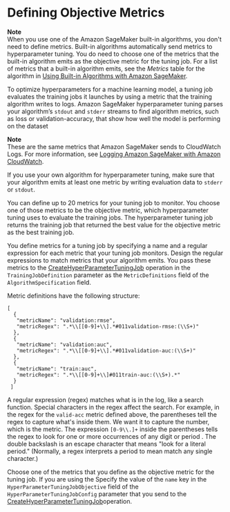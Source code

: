 # Defining Objective Metrics<a name="automatic-model-tuning-define-metrics"></a>

**Note**  
When you use one of the Amazon SageMaker built\-in algorithms, you don't need to define metrics\. Built\-in algorithms automatically send metrics to hyperparameter tuning\. You do need to choose one of the metrics that the built\-in algorithm emits as the objective metric for the tuning job\. For a list of metrics that a built\-in algorithm emits, see the *Metrics* table for the algorithm in [Using Built\-in Algorithms with Amazon SageMaker](algos.md)\.

To optimize hyperparameters for a machine learning model, a tuning job evaluates the training jobs it launches by using a metric that the training algorithm writes to logs\. Amazon SageMaker hyperparameter tuning parses your algorithm’s `stdout` and `stderr` streams to find algorithm metrics, such as loss or validation\-accuracy, that show how well the model is performing on the dataset 

**Note**  
These are the same metrics that Amazon SageMaker sends to CloudWatch Logs\. For more information, see [Logging Amazon SageMaker with Amazon CloudWatch](logging-cloudwatch.md)\.

If you use your own algorithm for hyperparameter tuning, make sure that your algorithm emits at least one metric by writing evaluation data to `stderr` or `stdout`\.

You can define up to 20 metrics for your tuning job to monitor\. You choose one of those metrics to be the objective metric, which hyperparameter tuning uses to evaluate the training jobs\. The hyperparameter tuning job returns the training job that returned the best value for the objective metric as the best training job\.

You define metrics for a tuning job by specifying a name and a regular expression for each metric that your tuning job monitors\. Design the regular expressions to match metrics that your algorithm emits\. You pass these metrics to the [CreateHyperParameterTuningJob](API_CreateHyperParameterTuningJob.md) operation in the `TrainingJobDefinition` parameter as the `MetricDefinitions` field of the `AlgorithmSpecification` field\.

Metric definitions have the following structure:

```
[
  {
   "metricName": "validation:rmse",
   "metricRegex": ".*\\[[0-9]+\\].*#011validation-rmse:(\\S+)"
  },
  {
   "metricName": "validation:auc",
   "metricRegex": ".*\\[[0-9]+\\].*#011validation-auc:(\\S+)"
  },
  {
   "metricName": "train:auc",
   "metricRegex": ".*\\[[0-9]+\\]#011train-auc:(\\S+).*"
  }
 ]
```

A regular expression \(regex\) matches what is in the log, like a search function\. Special characters in the regex affect the search\. For example, in the regex for the `valid-acc` metric defined above, the parentheses tell the regex to capture what's inside them\. We want it to capture the number, which is the metric\. The expression `[0-9\\.]+` inside the parentheses tells the regex to look for one or more occurrences of any digit or period \. The double backslash is an escape character that means "look for a literal period\." \(Normally, a regex interprets a period to mean match any single character\.\)

Choose one of the metrics that you define as the objective metric for the tuning job\. If you are using the Specify the value of the `name` key in the `HyperParameterTuningJobObjective` field of the `HyperParameterTuningJobConfig` parameter that you send to the [CreateHyperParameterTuningJob](API_CreateHyperParameterTuningJob.md)operation\.